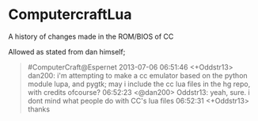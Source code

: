 ComputercraftLua
================

A history of changes made in the ROM/BIOS of CC


Allowed as stated from dan himself;

>#ComputerCraft@Espernet 2013-07-06
>06:51:46 <+Oddstr13> dan200: i'm attempting to make a cc emulator based on the python module lupa, and pygtk; may i include the cc lua files in the hg repo, with credits ofcourse?
>06:52:23 <@dan200> Oddstr13: yeah, sure. i dont mind what people do with CC's lua files
>06:52:31 <+Oddstr13> thanks
